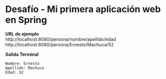 # Desafío - Mi primera aplicación web en Spring

**URL de ejemplo**  
http://localhost:8080/persona/nombre/apellido/edad  
http://localhost:8080/persona/Ernesto/Machuca/52

**Salida Terminal**
```console
Nombre: Ernesto
Apellido: Machuca
Edad: 52
```
